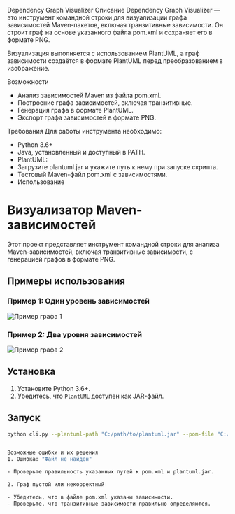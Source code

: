 Dependency Graph Visualizer
Описание
Dependency Graph Visualizer — это инструмент командной строки для визуализации графа зависимостей Maven-пакетов, включая транзитивные зависимости. Он строит граф на основе указанного файла pom.xml и сохраняет его в формате PNG.

Визуализация выполняется с использованием PlantUML, а граф зависимости создаётся в формате PlantUML перед преобразованием в изображение.

Возможности
- Анализ зависимостей Maven из файла pom.xml.
- Построение графа зависимостей, включая транзитивные.
- Генерация графа в формате PlantUML.
- Экспорт графа зависимостей в формате PNG.

Требования
Для работы инструмента необходимо:

- Python 3.6+
- Java, установленный и доступный в PATH.
- PlantUML:
- Загрузите plantuml.jar и укажите путь к нему при запуске скрипта.
- Тестовый Maven-файл pom.xml с зависимостями.
- Использование

# Визуализатор Maven-зависимостей

Этот проект представляет инструмент командной строки для анализа Maven-зависимостей, включая транзитивные зависимости, с генерацией графов в формате PNG.

## Примеры использования

### Пример 1: Один уровень зависимостей
![Пример графа 1]()

### Пример 2: Два уровня зависимостей
![Пример графа 2]()


## Установка

1. Установите Python 3.6+.
2. Убедитесь, что `PlantUML` доступен как JAR-файл.

## Запуск

```bash
python cli.py --plantuml-path "C:/path/to/plantuml.jar" --pom-file "C:/path/to/pom.xml" --output-file "C:/path/to/output.png"


Возможные ошибки и их решения
1. Ошибка: "Файл не найден"

- Проверьте правильность указанных путей к pom.xml и plantuml.jar.

2. Граф пустой или некорректный

- Убедитесь, что в файле pom.xml указаны зависимости.
- Проверьте, что транзитивные зависимости правильно определяются.
